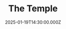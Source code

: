 ---
video:
  type: vimeo
  id: 1048400241
speaker:
  permalink: bart-wilkins
  name: Bart Wilkins
title: The Temple
image: https://i.imgur.com/FDfihXc.jpeg
date: 2025-01-19T14:30:00.000Z
---